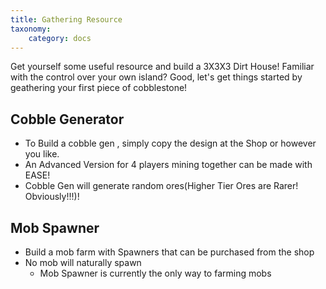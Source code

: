 ```yaml
---
title: Gathering Resource
taxonomy:
    category: docs
---
```


Get yourself some useful resource and build a 3X3X3 Dirt House!
Familiar with the control over your own island? Good, let's get things started by geathering your first piece of cobblestone!

## Cobble Generator
+ To Build a cobble gen , simply copy the design at the Shop or however you like.
+ An Advanced Version for 4 players mining together can be made with EASE!
+ Cobble Gen will generate random ores(Higher Tier Ores are Rarer! Obviously!!!)!

## Mob Spawner
+ Build a mob farm with Spawners that can be purchased from the shop
+ No mob will naturally spawn
  - Mob Spawner is currently the only way to farming mobs
